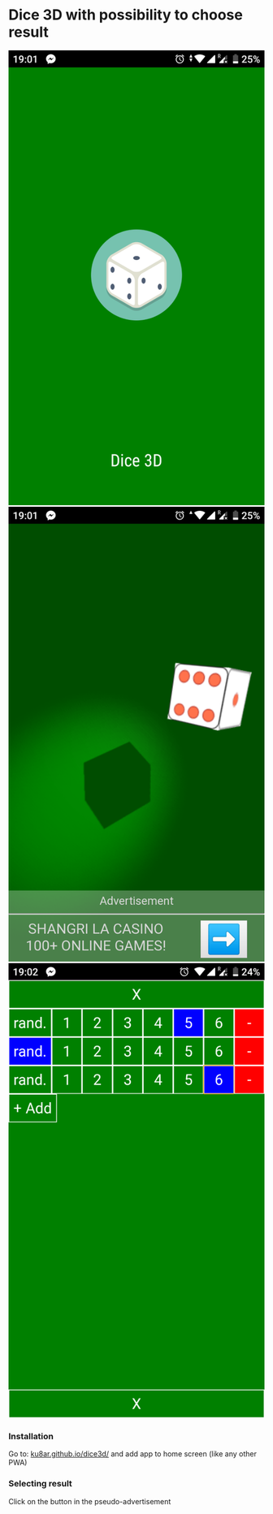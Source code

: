 # Dice 3D with possibility to choose result

![promo1](promo/promo1.png?raw=true "")
![promo2](promo/promo2.png?raw=true "")
![promo3](promo/promo3.png?raw=true "")

### Installation
Go to: [ku8ar.github.io/dice3d/](https://ku8ar.github.io/dice3d) and add app to home screen (like any other PWA)

### Selecting result
Click on the button in the pseudo-advertisement